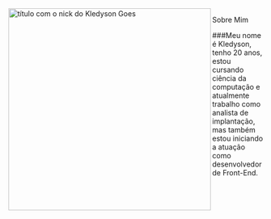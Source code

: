 <img src="https://b.catgirlsare.sexy/Vad_Iuw5.png" min-width="400px" max-width="400px" width="400px" align="left" alt="título com o nick do Kledyson Goes">

<p>Sobre Mim</p>
###Meu nome é Kledyson, tenho 20 anos, estou cursando ciência da computação e atualmente trabalho como analista de implantação, mas também estou iniciando a atuação como desenvolvedor de Front-End.
